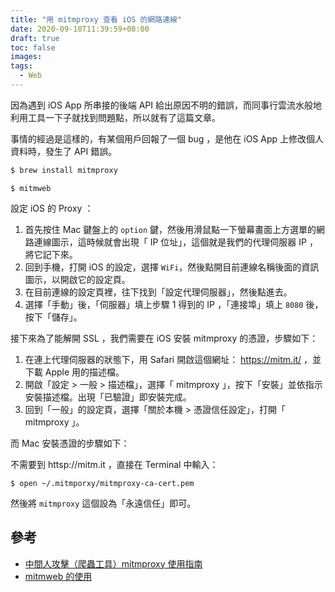 ```yaml
---
title: "用 mitmproxy 查看 iOS 的網路連線"
date: 2020-09-10T11:39:59+08:00
draft: true
toc: false
images:
tags:
  - Web
---
```


因為遇到 iOS App 所串接的後端 API 給出原因不明的錯誤，而同事行雲流水般地利用工具一下子就找到問題點，所以就有了這篇文章。

<!--more-->

事情的經過是這樣的，有某個用戶回報了一個 bug ，是他在 iOS App 上修改個人資料時，發生了 API 錯誤。

```bash
$ brew install mitmproxy
```

```
$ mitmweb
```

設定 iOS 的 Proxy ：

1. 首先按住 Mac 鍵盤上的 `option` 鍵，然後用滑鼠點一下螢幕畫面上方選單的網路連線圖示，這時候就會出現「 IP 位址」，這個就是我們的代理伺服器 IP ，將它記下來。
1. 回到手機，打開 iOS 的設定，選擇 `WiFi`，然後點開目前連線名稱後面的資訊圖示，以開啟它的設定頁。
1. 在目前連線的設定頁裡，往下找到「設定代理伺服器」，然後點進去。
1. 選擇「手動」後，「伺服器」填上步驟 1 得到的 IP ，「連接埠」填上 `8080` 後，按下「儲存」。

接下來為了能解開 SSL ，我們需要在 iOS 安裝 mitmproxy 的憑證，步驟如下：

1. 在連上代理伺服器的狀態下，用 Safari 開啟這個網址： https://mitm.it/ ，並下載 Apple 用的描述檔。
1. 開啟「設定 > 一般 > 描述檔」，選擇「 mitmproxy 」，按下「安裝」並依指示安裝描述檔。出現「已驗證」即安裝完成。
1. 回到「一般」的設定頁，選擇「關於本機 > 憑證信任設定」，打開「 mitmproxy 」。

而 Mac 安裝憑證的步驟如下：

不需要到 httsp://mitm.it ，直接在 Terminal 中輸入：

```
$ open ~/.mitmporxy/mitmproxy-ca-cert.pem
```

然後將 `mitmproxy` 這個設為「永遠信任」即可。

## 參考

- [中間人攻擊（爬蟲工具）mitmproxy 使用指南](https://codertw.com/%E7%A8%8B%E5%BC%8F%E8%AA%9E%E8%A8%80/726957/)
- [mitmweb 的使用](https://www.cnblogs.com/shenhf/p/9783174.html)